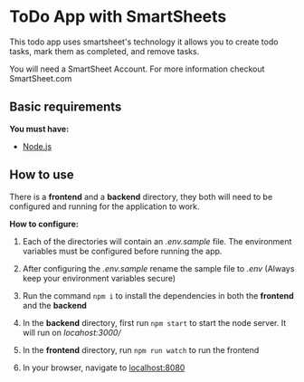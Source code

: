 # ToDo App with SmartSheets

This todo app uses smartsheet's technology it allows you to create todo tasks, mark them as completed, and remove tasks.

You will need a SmartSheet Account.
For more information checkout SmartSheet.com

## Basic requirements

**You must have:**

- [Node.js](https://nodejs.org/en/download/)

## How to use

There is a **frontend** and a **backend** directory, they both will need to be configured and running for the application to work.

**How to configure:**

1. Each of the directories will contain an *.env.sample* file. The environment variables must be configured before running the app. 

2. After configuring the *.env.sample* rename the sample file to *.env*
(Always keep your environment variables secure)

3. Run the command `npm i` to install the dependencies in both the **frontend** and the **backend**

4. In the **backend** directory, first run `npm start` to start the node server. It will run on *locahost:3000/*

5. In the **frontend** directory, run `npm run watch` to run the frontend

6. In your browser, navigate to [localhost:8080](http://localhost:8080)

